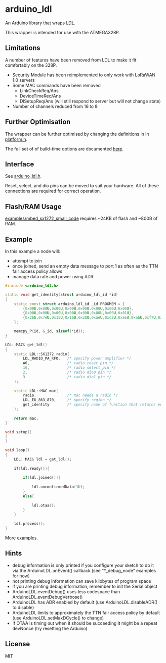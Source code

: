 arduino_ldl
===========

An Arduino library that wraps [LDL](https://github.com/cjhdev/lora_device_lib).

This wrapper is intended for use with the ATMEGA328P.

## Limitations

A number of features have been removed from LDL to make it fit comfortably
on the 328P.

- Security Module has been reimplemented to only work with LoRaWAN 1.0 servers
- Some MAC commands have been removed
    - LinkCheckReq/Ans
    - DeviceTimeReq/Ans
    - DlSetupReq/Ans (will still respond to server but will not change state)
- Number of channels reduced from 16 to 8

## Further Optimisation

The wrapper can be further optimised by changing the definitions in in [platform.h](platform.h).

The full set of of build-time options are documented [here](https://cjhdev.github.io/lora_device_lib_api/group__ldl__optional.html).

## Interface

See [arduino_ldl.h](arduino_ldl.h).

Reset, select, and dio pins can be moved to suit your hardware. All
of these connections are required for correct operation.

## Flash/RAM Usage

[examples/mbed_sx1272_small_code](examples/mbed_sx1272_small_code) requires ~24KB of flash and ~800B of RAM.

## Example

In this example a node will:

- attempt to join
- once joined, send an empty data message to port 1 as often as the TTN fair access policy allows
- manage data rate and power using ADR

~~~ C++
#include <arduino_ldl.h>

static void get_identity(struct arduino_ldl_id *id)
{       
    static const struct arduino_ldl_id _id PROGMEM = {
        {0x00U,0x00U,0x00U,0x00U,0x00U,0x00U,0x00U,0x00U},                                                  /* joinEUI/appEUI */
        {0x00U,0x00U,0x00U,0x00U,0x00U,0x00U,0x00U,0x01U},                                                  /* devEUI */
        {0x2bU,0x7eU,0x15U,0x16U,0x28U,0xaeU,0xd2U,0xa6U,0xabU,0xf7U,0x15U,0x88U,0x09U,0xcfU,0x4fU,0x3cU}   /* nwkKey */
    };

    memcpy_P(id, &_id, sizeof(*id));
}

LDL::MAC& get_ldl()
{
    static LDL::SX1272 radio(
        LDL_RADIO_PA_RFO,   /* specify power amplifier */
        A0,                 /* radio reset pin */
        10,                 /* radio select pin */
        2,                  /* radio dio0 pin */
        3                   /* radio dio1 pin */
    );
    
    static LDL::MAC mac(
        radio,              /* mac needs a radio */
        LDL_EU_863_870,     /* specify region */
        get_identity        /* specify name of function that returns euis and keys */               
    );
    
    return mac;
}

void setup() 
{
}

void loop() 
{ 
    LDL::MAC& ldl = get_ldl();
    
    if(ldl.ready()){
    
        if(ldl.joined()){
        
            ldl.unconfirmedData(1U);                 
        }
        else{
         
            ldl.otaa();
        }
    }    
    
    ldl.process();        
}
~~~

More [examples](examples).

## Hints

- debug information is only printed if you configure your sketch to do it via the ArduinoLDL.onEvent() callback (see "*_debug_node" examples for how)
- not printing debug information can save kilobytes of program space
- if you are printing debug information, remember to init the Serial object
- ArduinoLDL.eventDebug() uses less codespace than ArduinoLDL.eventDebugVerbose()
- ArduinoLDL has ADR enabled by default (use ArduinoLDL.disableADR() to disable)
- ArduinoLDL limits to approximately the TTN fair access policy by default (use ArduinoLDL.setMaxDCycle() to change)
- If OTAA is timing out when it should be succeeding it might be a repeat devNonce (try resetting the Arduino)

## License

MIT
